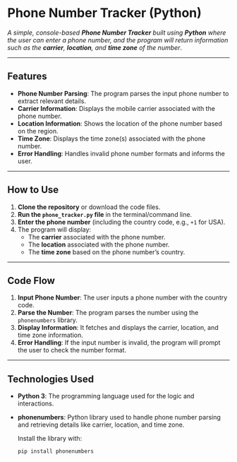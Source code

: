 # **Phone Number Tracker (Python)**

*A simple, console-based **Phone Number Tracker** built using **Python** where the user can enter a phone number, and the program will return information such as the **carrier**, **location**, and **time zone** of the number*.

---

## **Features**

- **Phone Number Parsing**: The program parses the input phone number to extract relevant details.
- **Carrier Information**: Displays the mobile carrier associated with the phone number.
- **Location Information**: Shows the location of the phone number based on the region.
- **Time Zone**: Displays the time zone(s) associated with the phone number.
- **Error Handling**: Handles invalid phone number formats and informs the user.

---

## **How to Use**

1. **Clone the repository** or download the code files.
2. **Run the `phone_tracker.py` file** in the terminal/command line.
3. **Enter the phone number** (including the country code, e.g., `+1` for USA).
4. The program will display:
   - The **carrier** associated with the phone number.
   - The **location** associated with the phone number.
   - The **time zone** based on the phone number’s country.

---

## **Code Flow**

1. **Input Phone Number**: The user inputs a phone number with the country code.
2. **Parse the Number**: The program parses the number using the `phonenumbers` library.
3. **Display Information**: It fetches and displays the carrier, location, and time zone information.
4. **Error Handling**: If the input number is invalid, the program will prompt the user to check the number format.

---

## **Technologies Used**

- **Python 3**: The programming language used for the logic and interactions.
- **phonenumbers**: Python library used to handle phone number parsing and retrieving details like carrier, location, and time zone.
  
  Install the library with:
  ```bash
  pip install phonenumbers
